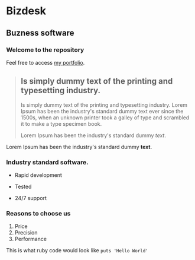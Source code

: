 Bizdesk
=======

Buzness software
----------------


### Welcome to the repository

Feel free to access [my portfolio](http://portfolio.birhanuh.com).

> ## Is simply dummy text of the printing and typesetting industry.
>
> Is simply dummy text of the printing and typesetting industry. Lorem Ipsum has been the industry's standard dummy text ever since the 1500s, when an unknown printer took a galley of type and scrambled it to make a type specimen book.
>
> Lorem Ipsum has been the industry's standard dummy *text*.

Lorem Ipsum has been the industry's standard dummy **text**.

### Industry standard software.

* Rapid development
+ Tested
- 24/7 support

### Reasons to choose us
1. Price
2. Precision
3. Performance

This is what ruby code would look like `puts 'Hello World'`